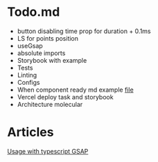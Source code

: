 # Todo.md

- button disabling time prop for duration + 0.1ms
- LS for points position
- useGsap
- absolute imports
- Storybook with example
- Tests
- Linting
- Configs
- When component ready md example [file](https://github.com/Barklim/onlyfClient?tab=readme-ov-file)
- Vercel deploy task and storybook
- Architecture molecular

# Articles

[Usage with typescript GSAP](https://gsap.com/community/forums/topic/19861-usage-with-typescript/)